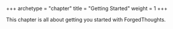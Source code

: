 +++
archetype = "chapter"
title = "Getting Started"
weight = 1
+++

This chapter is all about getting you started with ForgedThoughts.
